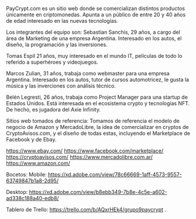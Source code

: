 PayCrypt.com es un sitio web donde se comercializan distintos productos únicamente en criptomonedas. Apunta a un público de entre 20 y 40 años de edad interesado en las nuevas tecnologías.

Los integrantes del equipo son:
Sebastian Sanchis, 29 años, a cargo del área de Marketing de una empresa Argentina. Interesado en los autos, el diseño, la programación y las inversiones.

Tomas Espil 21 años, muy interesado en el mundo IT, películas de todo lo referido a superhéroes y videojuegos.

Marcos Zulian, 31 años, trabaja como webmaster para una empresa Argentina. Interesado en los autos, tutor de cursos automotricez, le gusta la música y  las inverciones con análisis técnico.

Belén Legresti, 26 años, trabaja como Project Manager para una startup de Estados Unidos. Está interesada en el ecosistema crypto y tecnologías NFT. De hecho, es jugadora del Axie Infinity.

Sitios web tomados de referencia:
Tomamos de referencia el modelo de negocio de Amazon y MercadoLibre, la idea de comercializar en cryptos de CryptoAvisos.com, y el diseño de todas estas, incluyendo el Marketplace de Facebook  y de Ebay.

https://www.ebay.com/
https://www.facebook.com/marketplace/
https://cryptoavisos.com/
https://www.mercadolibre.com.ar/
https://www.amazon.com/

Bocetos:
Mobile: https://xd.adobe.com/view/78c66669-1aff-4573-9557-63749847b1a8-2d95/

Desktop: https://xd.adobe.com/view/b8ebb349-7b8e-4c5e-a602-ad338c188a40-edb8/

Tablero de Trello: https://trello.com/b/AQxrHEk4/grupo9paycrypt
.
